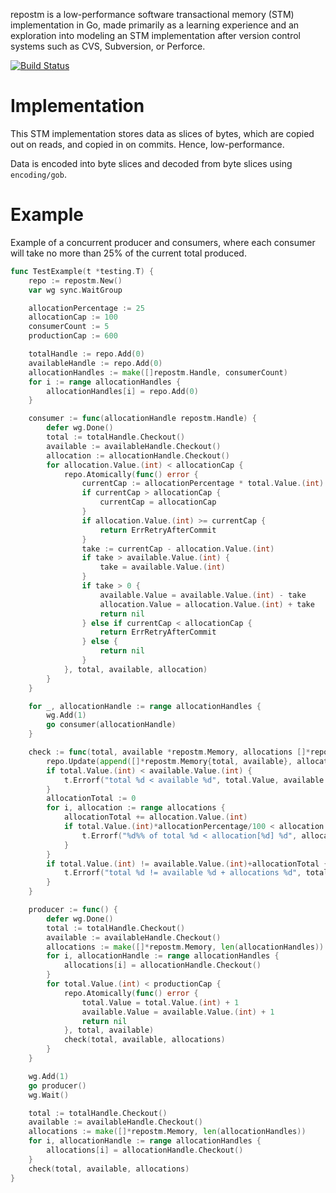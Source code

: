 repostm is a low-performance software transactional memory (STM) implementation
in Go, made primarily as a learning experience and an exploration into modeling
an STM implementation after version control systems such as CVS, Subversion, or
Perforce.

[![Build Status](https://travis-ci.org/qpliu/repostm.svg?branch=master)](https://travis-ci.org/qpliu/repostm)

# Implementation

This STM implementation stores data as slices of bytes, which are copied out on
reads, and copied in on commits.  Hence, low-performance.

Data is encoded into byte slices and decoded from byte slices using
`encoding/gob`.

# Example

Example of a concurrent producer and consumers, where each consumer will take
no more than 25% of the current total produced.

```go
func TestExample(t *testing.T) {
	repo := repostm.New()
	var wg sync.WaitGroup

	allocationPercentage := 25
	allocationCap := 100
	consumerCount := 5
	productionCap := 600

	totalHandle := repo.Add(0)
	availableHandle := repo.Add(0)
	allocationHandles := make([]repostm.Handle, consumerCount)
	for i := range allocationHandles {
		allocationHandles[i] = repo.Add(0)
	}

	consumer := func(allocationHandle repostm.Handle) {
		defer wg.Done()
		total := totalHandle.Checkout()
		available := availableHandle.Checkout()
		allocation := allocationHandle.Checkout()
		for allocation.Value.(int) < allocationCap {
			repo.Atomically(func() error {
				currentCap := allocationPercentage * total.Value.(int) / 100
				if currentCap > allocationCap {
					currentCap = allocationCap
				}
				if allocation.Value.(int) >= currentCap {
					return ErrRetryAfterCommit
				}
				take := currentCap - allocation.Value.(int)
				if take > available.Value.(int) {
					take = available.Value.(int)
				}
				if take > 0 {
					available.Value = available.Value.(int) - take
					allocation.Value = allocation.Value.(int) + take
					return nil
				} else if currentCap < allocationCap {
					return ErrRetryAfterCommit
				} else {
					return nil
				}
			}, total, available, allocation)
		}
	}

	for _, allocationHandle := range allocationHandles {
		wg.Add(1)
		go consumer(allocationHandle)
	}

	check := func(total, available *repostm.Memory, allocations []*repostm.Memory) {
		repo.Update(append([]*repostm.Memory{total, available}, allocations...)...)
		if total.Value.(int) < available.Value.(int) {
			t.Errorf("total %d < available %d", total.Value, available.Value)
		}
		allocationTotal := 0
		for i, allocation := range allocations {
			allocationTotal += allocation.Value.(int)
			if total.Value.(int)*allocationPercentage/100 < allocation.Value.(int) {
				t.Errorf("%d%% of total %d < allocation[%d] %d", allocationPercentage, total.Value, i, allocation.Value)
			}
		}
		if total.Value.(int) != available.Value.(int)+allocationTotal {
			t.Errorf("total %d != available %d + allocations %d", total.Value, available.Value, allocationTotal)
		}
	}

	producer := func() {
		defer wg.Done()
		total := totalHandle.Checkout()
		available := availableHandle.Checkout()
		allocations := make([]*repostm.Memory, len(allocationHandles))
		for i, allocationHandle := range allocationHandles {
			allocations[i] = allocationHandle.Checkout()
		}
		for total.Value.(int) < productionCap {
			repo.Atomically(func() error {
				total.Value = total.Value.(int) + 1
				available.Value = available.Value.(int) + 1
				return nil
			}, total, available)
			check(total, available, allocations)
		}
	}

	wg.Add(1)
	go producer()
	wg.Wait()

	total := totalHandle.Checkout()
	available := availableHandle.Checkout()
	allocations := make([]*repostm.Memory, len(allocationHandles))
	for i, allocationHandle := range allocationHandles {
		allocations[i] = allocationHandle.Checkout()
	}
	check(total, available, allocations)
}
```
